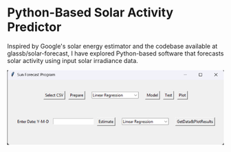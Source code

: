 # Python-Based Solar Activity Predictor
Inspired by Google's solar energy estimator and the codebase available at glassb/solar-forecast, I have explored Python-based software that forecasts solar activity using input solar irradiance data.

![Alt text](gui.png)
